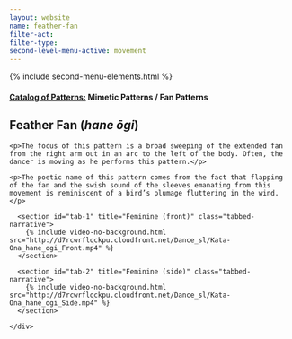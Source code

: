 ```yaml
---
layout: website
name: feather-fan
filter-act:
filter-type:
second-level-menu-active: movement
---
```

{% include second-menu-elements.html %}

<main class="page-content">
  <div class="text-container">
    <h4><a href="/movement/">Catalog of Patterns:</a> Mimetic Patterns / Fan Patterns</h4>
    <h2>Feather Fan (<em>hane ōgi</em>)</h2>

    <p>The focus of this pattern is a broad sweeping of the extended fan from the right arm out in an arc to the left of the body. Often, the dancer is moving as he performs this pattern.</p>

    <p>The poetic name of this pattern comes from the fact that flapping of the fan and the swish sound of the sleeves emanating from this movement is reminiscent of a bird’s plumage fluttering in the wind.</p>

  </div>

<div class="tabs-container">
  <div class="tabs-container__links">
    <div class="wrapper">
      <div id="tabs"></div>
    </div>
  </div>
  <div class="tabs-container__content">
    <div class="wrapper">

      <section id="tab-1" title="Feminine (front)" class="tabbed-narrative">
        {% include video-no-background.html src="http://d7rcwrflqckpu.cloudfront.net/Dance_sl/Kata-Ona_hane_ogi_Front.mp4" %}
      </section>

      <section id="tab-2" title="Feminine (side)" class="tabbed-narrative">
        {% include video-no-background.html src="http://d7rcwrflqckpu.cloudfront.net/Dance_sl/Kata-Ona_hane_ogi_Side.mp4" %}
      </section>

    </div>
  </div>
</div>
</main>
